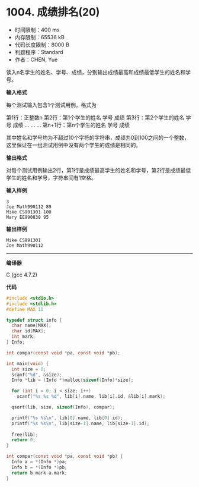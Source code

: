 # 1004. 成绩排名(20)

- 时间限制：400 ms
- 内存限制：65536 kB
- 代码长度限制：8000 B
- 判题程序：Standard
- 作者：CHEN, Yue

读入n名学生的姓名、学号、成绩，分别输出成绩最高和成绩最低学生的姓名和学号。

**输入格式**

每个测试输入包含1个测试用例，格式为

  第1行：正整数n
  第2行：第1个学生的姓名 学号 成绩
  第3行：第2个学生的姓名 学号 成绩
  ... ... ...
  第n+1行：第n个学生的姓名 学号 成绩

其中姓名和学号均为不超过10个字符的字符串，成绩为0到100之间的一个整数，这里保证在一组测试用例中没有两个学生的成绩是相同的。

**输出格式**

对每个测试用例输出2行，第1行是成绩最高学生的姓名和学号，第2行是成绩最低学生的姓名和学号，字符串间有1空格。

**输入样例**

```
3
Joe Math990112 89
Mike CS991301 100
Mary EE990830 95
```

**输出样例**

```
Mike CS991301
Joe Math990112
```

----------

**编译器**

C (gcc 4.7.2)

**代码**

```c
#include <stdio.h>
#include <stdlib.h>
#define MAX 11

typedef struct info {
  char name[MAX];
  char id[MAX];
  int mark;
} Info;

int compar(const void *pa, const void *pb);

int main(void) {
  int size = 0;
  scanf("%d", &size);
  Info *lib = (Info *)malloc(sizeof(Info)*size);

  for (int i = 0; i < size; i++)
    scanf("%s %s %d", lib[i].name, lib[i].id, &lib[i].mark);

  qsort(lib, size, sizeof(Info), compar);

  printf("%s %s\n", lib[0].name, lib[0].id);
  printf("%s %s\n", lib[size-1].name, lib[size-1].id);
  
  free(lib);
  return 0;
}

int compar(const void *pa, const void *pb) {
  Info a = *(Info *)pa;
  Info b = *(Info *)pb;
  return b.mark-a.mark;
}
```
